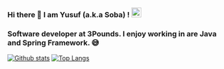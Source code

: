 ### Hi there 👋 I am Yusuf (a.k.a Soba) ! [<img src='https://cdn.jsdelivr.net/npm/simple-icons@3.0.1/icons/linkedin.svg' alt='linkedin' height='22'>](https://www.linkedin.com/in/muhammed-yusuf-yucedag) 
### Software developer at 3Pounds. I enjoy working in are Java and Spring Framework. :sweat_smile:
[![Github stats](https://github-readme-stats.vercel.app/api?username=yusufyucedag)](https://github.com/anuraghazra/github-readme-stats) [![Top Langs](https://github-readme-stats.vercel.app/api/top-langs/?username=yusufyucedag)](https://github.com/anuraghazra/github-readme-stats)




